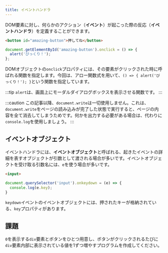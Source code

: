 ```yaml
---
title: イベントハンドラ
---
```


DOM要素に対し、何らかのアクション（**イベント**）が起こった際の反応（**イベントハンドラ**）を定義することができます。

```html
<button id="amazing-button">押してね</button>
```

```js
document.getElementById('amazing-button').onclick = () => {
  alert('びっくり！');
};
```

DOMオブジェクトの`onclick`プロパティには、その要素がクリックされた時に呼ばれる関数を指定します。今回は、アロー関数式を用いて、`() => { alert('びっくり！'); }`という関数を指定しています。

:::tip
`alert`は、画面上にモーダルダイアログボックスを表示させる関数です。
:::

:::caution
この記事以降、`document.write`は一切使用しません。これは、`document.write`をページの読み込みが完了した状態で実行すると、ページの内容を全て消去してしまうためです。何かを出力する必要がある場合は、代わりに`console.log`を使用しましょう。
:::

## イベントオブジェクト

イベントハンドラには、**イベントオブジェクト**と呼ばれる、起きたイベントの詳細を表すオブジェクトが引数として渡される場合が多いです。イベントオブジェクトを受け取る引数名には、`e`を使う場合が多いです。

```html
<input>
```

```js
document.querySelector('input').onkeydown = (e) => {
  console.log(e.key);
}
```

`keydown`イベントのイベントオブジェクトには、押されたキーが格納されている、`key`プロパティがあります。

## 課題
`0`を表示する`div`要素とボタンをひとつ用意し、ボタンがクリックされるたびに`div`要素内部に表示されている値を1ずつ増やすプログラムを作成してください。
